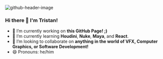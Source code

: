 ![github-header-image](https://github.com/TristanEnglish/TristanEnglish/assets/71680462/561c0df8-7714-4272-8485-437439d951a1)

### Hi there 👋 I'm Tristan!
- 🔭 I’m currently working on **this GitHub Page! ;)**
- 🌱 I’m currently learning **Houdini**, **Nuke**, **Maya**, and **React**.
- 👯 I’m looking to collaborate on **anything in the world of VFX, Computer Graphics, or Software Development!**
- 😄 Pronouns: he/him
